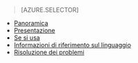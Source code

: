 > [AZURE.SELECTOR]
- [Panoramica](../articles/application-insights/app-insights-analytics.md)
- [Presentazione](../articles/application-insights/app-insights-analytics-tour.md)
- [Se si usa](../articles/application-insights/app-insights-analytics-using.md)
- [Informazioni di riferimento sul linguaggio](../articles/application-insights/app-insights-analytics-reference.md)
- [Risoluzione dei problemi](../articles/application-insights/app-insights-analytics-troubleshooting.md)

<!---HONumber=AcomDC_0615_2016-->